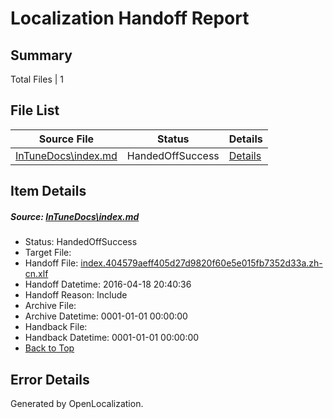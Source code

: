# <a name='report-top'></a> Localization Handoff Report

## Summary
 Total Files | 1

## File List
 Source File | Status | Details 
 ----------- | ------ | ------- 
 [InTuneDocs\index.md](https://github.com/Microsoft/IntuneDocs-pr/blob/cdc9a3e627ff0762b5186d4c521e2128726db7e0/InTuneDocs/index.md) | HandedOffSuccess | [Details](#b0a9918ad5bce64aa8f8e5226a3fe0d9e36a1e09677)

## Item Details
##### <a name='b0a9918ad5bce64aa8f8e5226a3fe0d9e36a1e09677'></a> Source: [InTuneDocs\index.md](https://github.com/Microsoft/IntuneDocs-pr/blob/cdc9a3e627ff0762b5186d4c521e2128726db7e0/InTuneDocs/index.md)
* Status: HandedOffSuccess
* Target File: 
* Handoff File: [index.404579aeff405d27d9820f60e5e015fb7352d33a.zh-cn.xlf](https://github.com/Microsoft/EM.handoff/blob/b624f7e7768f4dbd9958d5297837d52040f3611f/ol-handoff/Microsoft/IntuneDocs-pr.zh-cn/master/index.404579aeff405d27d9820f60e5e015fb7352d33a.zh-cn.xlf)
* Handoff Datetime: 2016-04-18 20:40:36
* Handoff Reason: Include
* Archive File: 
* Archive Datetime: 0001-01-01 00:00:00
* Handback File: 
* Handback Datetime: 0001-01-01 00:00:00
* [Back to Top](#report-top)


## Error Details

Generated by OpenLocalization.
